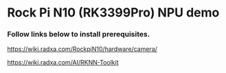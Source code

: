 # Rock Pi N10 (RK3399Pro) NPU demo


### Follow links below to install prerequisites.

https://wiki.radxa.com/RockpiN10/hardware/camera/

https://wiki.radxa.com/AI/RKNN-Toolkit


